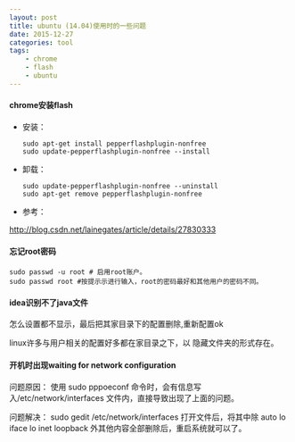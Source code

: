 ```yaml
---
layout: post
title: ubuntu (14.04)使用时的一些问题
date: 2015-12-27
categories: tool
tags:
    - chrome
    - flash
    - ubuntu
---
```


#### chrome安装flash
*   安装：

        sudo apt-get install pepperflashplugin-nonfree
        sudo update-pepperflashplugin-nonfree --install

*   卸载：

        sudo update-pepperflashplugin-nonfree --uninstall
        sudo apt-get remove pepperflashplugin-nonfree

*   参考：

http://blog.csdn.net/lainegates/article/details/27830333

#### 忘记root密码

    sudo passwd -u root # 启用root账户。
    sudo passwd root #按提示示进行输入，root的密码最好和其他用户的密码不同。

#### idea识别不了java文件

怎么设置都不显示，最后把其家目录下的配置删除,重新配置ok

linux许多与用户相关的配置好多都在家目录之下，以 隐藏文件夹的形式存在。

#### 开机时出现waiting for network configuration

问题原因：
使用 sudo pppoeconf 命令时，会有信息写入/etc/network/interfaces 文件内，直接导致出现了上面的问题。

问题解决：
sudo gedit /etc/network/interfaces 打开文件后，将其中除
auto lo
iface lo inet loopback
外其他内容全部删除后，重启系统就可以了。
